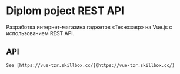 # Diplom poject REST API
Разработка интернет-магазина
гаджетов «Технозавр» на Vue.js с использованием REST API.

## API
```
See [https://vue-tzr.skillbox.cc/](https://vue-tzr.skillbox.cc/)
```
